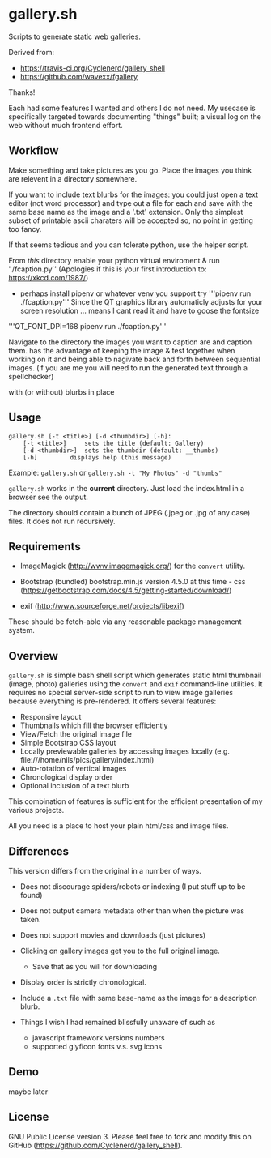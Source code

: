 gallery.sh
==========
Scripts to generate static web galleries.

Derived from:
  - https://travis-ci.org/Cyclenerd/gallery_shell
  - https://github.com/wavexx/fgallery

  Thanks!

Each had some features I wanted and others I do not need.
My usecase is specifically targeted towards documenting
"things" built; a visual log on the web without much frontend effort.


Workflow
---------

Make something and take pictures as you go.
Place the images you think are relevent in a directory somewhere.

 If you want to include text blurbs for the images:
 you could just open a text editor (not word processor) and type out a file
 for each and save with the same base name as the image and a '.txt' extension.
 Only the simplest subset of printable ascii charaters will be accepted so,
 no point in getting too fancy.

 If that seems tedious and you can tolerate python, use the helper script.

 From *this* directory enable your python virtual enviroment & run './fcaption.py`'
 (Apologies if this is your first introduction to: https://xkcd.com/1987/)
   - perhaps install pipenv or whatever venv you support
   try  '''pipenv run ./fcaption.py'''
  Since the QT graphics library automaticly adjusts for your screen resolution ...
  means I cant read it and have to goose the fontsize

  '''QT_FONT_DPI=168 pipenv run ./fcaption.py'''


  Navigate to the directory the images you want to caption are and caption them.
  has the advantage of keeping the image & test together when working on it
  and being able to nagivate back and forth between sequential images.
  (if you are me you will need to run the generated text through a spellchecker)

with (or without) blurbs in place

Usage
-----

	gallery.sh [-t <title>] [-d <thumbdir>] [-h]:
		[-t <title>]	 sets the title (default: Gallery)
		[-d <thumbdir>]	 sets the thumbdir (default: __thumbs)
		[-h]		 displays help (this message)

Example: `gallery.sh` or `gallery.sh -t "My Photos" -d "thumbs"`

`gallery.sh` works in the **current** directory.
Just load the index.html in a browser see the output.

The directory should contain a bunch of JPEG (.jpeg or .jpg  of any case) files.
It does not run recursively.




Requirements
------------
* ImageMagick (http://www.imagemagick.org/) for the `convert` utility.

* Bootstrap (bundled)  bootstrap.min.js  version 4.5.0 at this time
		- css   (https://getbootstrap.com/docs/4.5/getting-started/download/)

- exif (http://www.sourceforge.net/projects/libexif)

These should be fetch-able via any reasonable package management system.

Overview
--------
`gallery.sh` is simple bash shell script which generates static html thumbnail (image, photo) galleries using the `convert` and `exif` command-line utilities.
It requires no special server-side script to run to view image galleries because everything is pre-rendered.
It offers several features:
* Responsive layout
* Thumbnails which fill the browser efficiently
* View/Fetch the original image file
* Simple Bootstrap CSS layout
* Locally previewable galleries by accessing images locally (e.g. file:///home/nils/pics/gallery/index.html)
* Auto-rotation of vertical images
* Chronological display order
* Optional inclusion of a text blurb

This combination of features is sufficient for the efficient presentation of my various projects.

All you need is a place to host your plain html/css and image files.


Differences
----------

This version differs from the original in a number of ways.

  - Does not discourage spiders/robots or indexing (I put stuff up to be found)
  - Does not output camera metadata other than when the picture was taken.
  - Does not support movies and downloads (just pictures)
  - Clicking on gallery images get you to the full original image.
  	- Save that as you will for downloading
  - Display order is strictly chronological.
  - Include a `.txt` file with same base-name as the image for a description blurb.

  - Things I wish I had remained blissfully unaware of such as
  	- javascript framework versions numbers
  	- supported glyficon fonts v.s. svg icons


Demo
----
 maybe later


License
-------
GNU Public License version 3.
Please feel free to fork and modify this on GitHub (https://github.com/Cyclenerd/gallery_shell).
